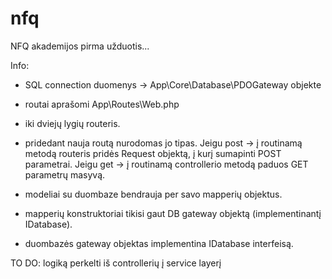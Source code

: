 # nfq
NFQ akademijos pirma užduotis...

Info:
  - SQL connection duomenys -> App\Core\Database\PDOGateway objekte
  - routai aprašomi App\Routes\Web.php


 - iki dviejų lygių routeris.
 - pridedant nauja routą nurodomas jo tipas. 
            Jeigu post -> į routinamą metodą routeris pridės Request objektą, į kurį sumapinti POST parametrai.
            Jeigu get -> į routinamą controllerio metodą paduos GET parametrų masyvą.
 - modeliai su duombaze bendrauja per savo mapperių objektus.
 - mapperių konstruktoriai tikisi gaut DB gateway objektą (implementinantį IDatabase).
 - duombazės gateway objektas implementina IDatabase interfeisą.
 
 TO DO:
      logiką perkelti iš controllerių į service layerį
